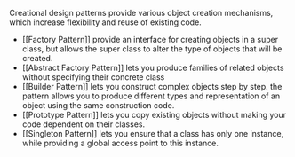 Creational design patterns provide various object creation mechanisms, which increase flexibility and reuse of existing code.

- [[Factory Pattern]] provide an interface for creating objects in a super class, but allows the super class to alter the type of objects that will be created.
- [[Abstract Factory Pattern]] lets you produce families of related objects without specifying their concrete class
- [[Builder Pattern]] lets you construct complex objects step by step. the pattern allows you to produce different types and representation of an object using the same construction code.
- [[Prototype Pattern]] lets you copy existing objects without making your code dependent on their classes.
- [[Singleton Pattern]] lets you ensure that a class has only one instance, while providing a global access point to this instance.


